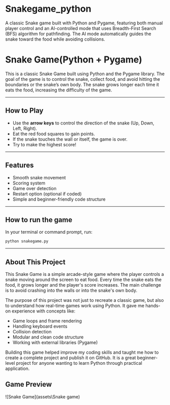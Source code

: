 # Snakegame_python
A classic Snake game built with Python and Pygame, featuring both manual player control and an AI-controlled mode that uses Breadth-First Search (BFS) algorithm for pathfinding. The AI mode automatically guides the snake toward the food while avoiding collisions.
# Snake Game(Python + Pygame)

This is a classic Snake Game built using Python and the Pygame library. The goal of the game is to control the snake, collect food, and avoid hitting the boundaries or the snake’s own body. The snake grows longer each time it eats the food, increasing the difficulty of the game.

---

## How to Play

- Use the **arrow keys** to control the direction of the snake (Up, Down, Left, Right).
- Eat the red food squares to gain points.
- If the snake touches the wall or itself, the game is over.
- Try to make the highest score!

---

## Features

- Smooth snake movement
- Scoring system
- Game over detection
- Restart option (optional if coded)
- Simple and beginner-friendly code structure

---
## How to run the game

In your terminal or command prompt, run:
```bash
python snakegame.py
```
---

## About This Project

This Snake Game is a simple arcade-style game where the player controls a snake moving around the screen to eat food. Every time the snake eats the food, it grows longer and the player's score increases. The main challenge is to avoid crashing into the walls or into the snake's own body.

The purpose of this project was not just to recreate a classic game, but also to understand how real-time games work using Python. It gave me hands-on experience with concepts like:

- Game loops and frame rendering
- Handling keyboard events
- Collision detection
- Modular and clean code structure
- Working with external libraries (Pygame)

Building this game helped improve my coding skills and taught me how to create a complete project and publish it on GitHub. It is a great beginner-level project for anyone wanting to learn Python through practical application.

## Game Preview

![Snake Game](assets\Snake game)


